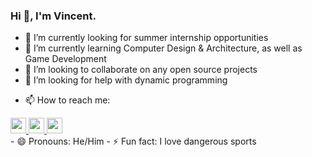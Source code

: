 ### Hi 👋, I'm Vincent.



- 🔭 I’m currently looking for summer internship opportunities
- 🌱 I’m currently learning Computer Design & Architecture, as well as Game Development
- 👯 I’m looking to collaborate on any open source projects
- 🤔 I’m looking for help with dynamic programming
<!-- - 💬 Ask me about ... -->
- 📫 How to reach me: 
<a href="https://www.instagram.com/vincent.nw/">
<img height="25" width="25" src="https://cdn.simpleicons.org/instagram/#d62976" />
</a>

<a href="https://www.linkedin.com/in/vnw/">
<img height="25" width="25" src="https://cdn.simpleicons.org/linkedin/#0072b1" />
</a>

<a href="https://www.github.com/izyns">
<img height="25" width="25" src="https://cdn.simpleicons.org/github/white" />
</a>
</br>
- 😄 Pronouns: He/Him
- ⚡ Fun fact: I love dangerous sports

